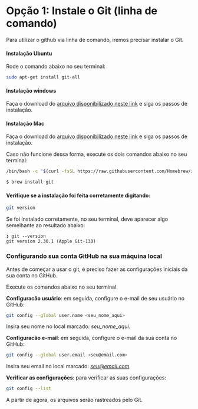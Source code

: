 # Opção 1: Instale o Git (linha de comando)
Para utilizar o github via linha de comando, iremos precisar instalar o Git.

#### Instalação Ubuntu
Rode o comando abaixo no seu terminal:
```bash
sudo apt-get install git-all
```

#### Instalação windows
Faça o download do [arquivo disponibilizado neste link](http://git-scm.com/download/win) e siga os passos de instalação.

#### Instalação Mac
Faça o download do [arquivo disponibilizado neste link](https://sourceforge.net/projects/git-osx-installer/) e siga os passos de instalação.

Caso não funcione dessa forma, execute os dois comandos abaixo no seu terminal:

```bash
/bin/bash -c "$(curl -fsSL https://raw.githubusercontent.com/Homebrew/install/HEAD/install.sh)"
```

```bash
$ brew install git
```

#### Verifique se a instalação foi feita corretamente digitando:
```bash
git version
```

Se foi instalado corretamente, no seu terminal, deve aparecer algo semelhante ao resultado abaixo:
````
❯ git --version
git version 2.30.1 (Apple Git-130)
````

### Configurando sua conta GitHub na sua máquina local
Antes de começar a usar o git, é preciso fazer as configurações iniciais da sua conta no GitHub.

Execute os comandos abaixo no seu terminal.

**Configuracão usuário**: em seguida, configure o e-mail de seu usuário no GitHub:

````bash
git config --global user.name <seu_nome_aqui>
````
Insira seu nome no local marcado: *seu_nome_aqui*.

**Configuracão e-mail**: em seguida, configure o e-mail da sua conta no GitHub:
````bash
git config --global user.email <seu@email.com>
````
Insira seu email no local marcado: *seu@email.com*.

**Verificar as configurações**: para verificar as suas configurações:
````bash
git config --list
````

A partir de agora, os arquivos serão rastreados pelo Git.